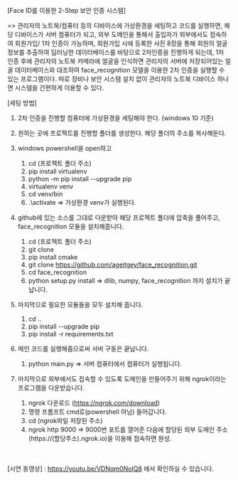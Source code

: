 [Face ID를 이용한 2-Step 보안 인증 시스템]<br>

 => 관리자의 노트북/컴퓨터 등의 디바이스에 가상환경을 세팅하고 코드를 실행하면, 해당 디바이스가 서버 컴퓨터가 되고, 외부 도메인을 통해서 출입자가 외부에서도 접속하여 회원가입/ 1차 인증이 가능하며, 회원가입 시에 등록한 사진 8장을 통해 회원의 얼굴 정보를 추출하여 딥러닝한 데이터베이스를 바탕으로 2차인증을 진행하게 되는데, 1차 인증 후에 관리자의 노트북 카메라에 얼굴을 인식하면 관리자의 서버에 저장되어있는 얼굴 데이터베이스와 대조하여 face_recognition 모델을 이용한 2차 인증을 실행할 수 있는 프로그램이다. 따로 장비나 보안 시스템 설치 없이 관리자의 노트북 디바이스 하나면 시스템을 간편하게 이용할 수 있다.


[세팅 방법] 
1. 2차 인증을 진행할 컴퓨터에 가상환경을 세팅해야 한다. (windows 10 기준)

2. 원하는 곳에 프로젝트를 진행할 폴더를 생성한다. 해당 폴더의 주소를 복사해둔다. 

3. windows powershell을 open하고
   1) cd (프로젝트 폴더 주소)
   2) pip install virtualenv
   3) python -m pip install --upgrade pip
   4) virtualenv venv
   5) cd venv/bin
   6) .\activate => 가상환경 venv가 실행된다.

4. github에 있는 소스를 그대로 다운받아 해당 프로젝트 폴더에 압축을 풀어주고, face_recognition 모듈을 설치해줍니다.
   1) cd (프로젝트 폴더 주소)
   2) git clone 
   2) pip install cmake
   3) git clone https://github.com/ageitgey/face_recognition.git
   4) cd face_recognition
   5) python setup.py install
   => dlib, numpy, face_recognition 까지 설치가 끝납니다.

6. 마지막으로 필요한 모듈들을 모두 설치해 줍니다. 
   1) cd ..
   2) pip install --upgrade pip
   3) pip install -r requirements.txt

7. 메인 코드를 실행해줌으로써 서버 구동은 끝납니다. 
   1) python main.py => 서버 컴퓨터에서 컴퓨터가 실행됩니다.

8. 마지막으로 외부에서도 접속할 수 있도록 도메인을 만들어주기 위해 ngrok이라는 
프로그램을 다운받습니다.
   1) ngrok 다운로드 (https://ngrok.com/download)
   2) 명령 프롬프트 cmd로(powershell 아님) 들어갑니다.
   3) cd (ngrok파일 저장된 주소)
   4) ngrok http 9000
   => 9000번 포트를 열어준 다음에 할당된 외부 도메인 주소(https://(할당주소).ngrok.io)을 이용해 접속하면 완성.
   
<br><br>
[시연 동영상]
 : https://youtu.be/VDNqm0NoIQ8 에서 확인하실 수 있습니다.
